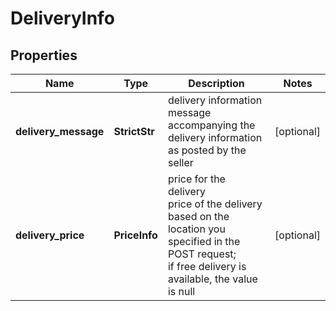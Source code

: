 # DeliveryInfo


## Properties

| Name | Type | Description | Notes |
|------------ | ------------- | ------------- | -------------|
**delivery_message** | **StrictStr** | delivery information<br>message accompanying the delivery information as posted by the seller |[optional]|
**delivery_price** | **PriceInfo** | price for the delivery<br>price of the delivery based on the location you specified in the POST request;<br>if free delivery is available, the value is null |[optional]|